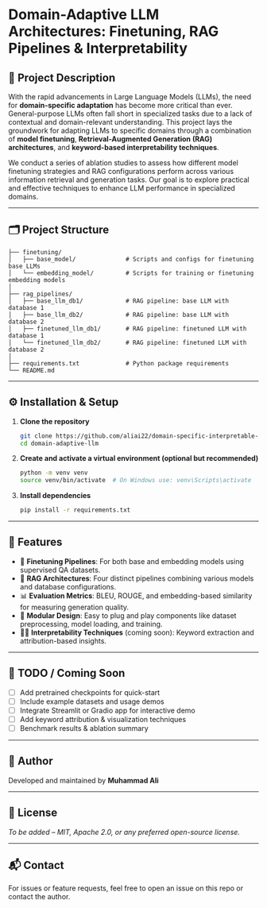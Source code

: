 # Domain-Adaptive LLM Architectures: Finetuning, RAG Pipelines & Interpretability

## 📌 Project Description

With the rapid advancements in Large Language Models (LLMs), the need for **domain-specific adaptation** has become more critical than ever. General-purpose LLMs often fall short in specialized tasks due to a lack of contextual and domain-relevant understanding. This project lays the groundwork for adapting LLMs to specific domains through a combination of **model finetuning**, **Retrieval-Augmented Generation (RAG) architectures**, and **keyword-based interpretability techniques**.

We conduct a series of ablation studies to assess how different model finetuning strategies and RAG configurations perform across various information retrieval and generation tasks. Our goal is to explore practical and effective techniques to enhance LLM performance in specialized domains.

---

## 🗂️ Project Structure

```
├── finetuning/
│   ├── base_model/              # Scripts and configs for finetuning base LLMs
│   └── embedding_model/         # Scripts for training or finetuning embedding models
│
├── rag_pipelines/
│   ├── base_llm_db1/            # RAG pipeline: base LLM with database 1
│   ├── base_llm_db2/            # RAG pipeline: base LLM with database 2
│   ├── finetuned_llm_db1/       # RAG pipeline: finetuned LLM with database 1
│   └── finetuned_llm_db2/       # RAG pipeline: finetuned LLM with database 2
│
├── requirements.txt             # Python package requirements
└── README.md
```

---

## ⚙️ Installation & Setup

1. **Clone the repository**
   ```bash
   git clone https://github.com/aliai22/domain-specific-interpretable-rag
   cd domain-adaptive-llm
   ```

2. **Create and activate a virtual environment (optional but recommended)**
   ```bash
   python -m venv venv
   source venv/bin/activate  # On Windows use: venv\Scripts\activate
   ```

3. **Install dependencies**
   ```bash
   pip install -r requirements.txt
   ```

---

## 🚀 Features

- 🔧 **Finetuning Pipelines**: For both base and embedding models using supervised QA datasets.
- 🧠 **RAG Architectures**: Four distinct pipelines combining various models and database configurations.
- 📊 **Evaluation Metrics**: BLEU, ROUGE, and embedding-based similarity for measuring generation quality.
- 🧩 **Modular Design**: Easy to plug and play components like dataset preprocessing, model loading, and training.
- 🕵️‍♂️ **Interpretability Techniques** (coming soon): Keyword extraction and attribution-based insights.

---

## 📌 TODO / Coming Soon

- [ ] Add pretrained checkpoints for quick-start
- [ ] Include example datasets and usage demos
- [ ] Integrate Streamlit or Gradio app for interactive demo
- [ ] Add keyword attribution & visualization techniques
- [ ] Benchmark results & ablation summary

---

## 👤 Author

Developed and maintained by **Muhammad Ali**

---

## 📄 License

*To be added – MIT, Apache 2.0, or any preferred open-source license.*

---

## 📬 Contact

For issues or feature requests, feel free to open an issue on this repo or contact the author.